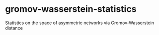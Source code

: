 # gromov-wasserstein-statistics
Statistics on the space of asymmetric networks via Gromov-Wasserstein distance
